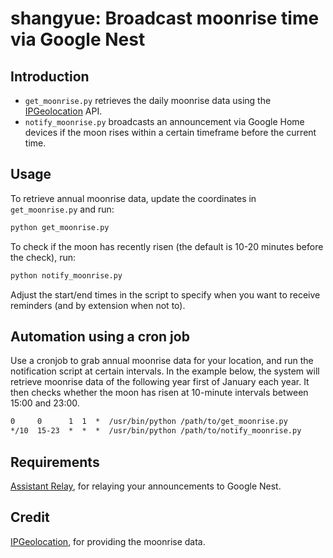 # shangyue: Broadcast moonrise time via Google Nest

## Introduction

* `get_moonrise.py` retrieves the daily moonrise data using the
  [IPGeolocation][1] API.
* `notify_moonrise.py` broadcasts an announcement via Google Home devices if
  the moon rises within a certain timeframe before the current time.

## Usage

To retrieve annual moonrise data, update the coordinates in `get_moonrise.py`
and run:

```bash
python get_moonrise.py
```

To check if the moon has recently risen (the default is 10-20 minutes
before the check), run:

```bash
python notify_moonrise.py
```

Adjust the start/end times in the script to specify when you want to
receive reminders (and by extension when not to).

## Automation using a cron job

Use a cronjob to grab annual moonrise data for your location, and
run the notification script at certain intervals. In the example
below, the system will retrieve moonrise data of the following year
first of January each year. It then checks whether the moon has risen
at 10-minute intervals between 15:00 and 23:00.

```txt
0     0      1  1  *  /usr/bin/python /path/to/get_moonrise.py
*/10  15-23  *  *  *  /usr/bin/python /path/to/notify_moonrise.py
```

## Requirements

[Assistant Relay][2], for relaying your announcements to Google Nest.

## Credit

[IPGeolocation][1], for providing the moonrise data.

[1]: https://github.com/IPGeolocation
[2]: https://github.com/greghesp/assistant-relay
